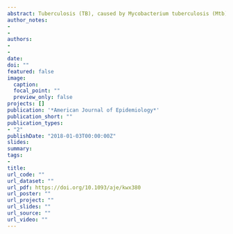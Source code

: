 ```yaml
---
abstract: Tuberculosis (TB), caused by Mycobacterium tuberculosis (Mtb), remains a major public health problem. Household contact studies identify children and adults along the spectrum from Mtb exposure to disease. In the Kawempe Community Health Study (conducted in Kampala, Uganda), 872 culture-confirmed pulmonary TB cases and their 2,585 contacts were enrolled during 2002–2012 and followed for up to 2 years each. Risk factors identified by time-to-event analysis for secondary TB differed among children, women, and men. Younger age (P = 0.0061), human immunodeficiency virus (HIV) (P = 0.0002), thinness (P = 0.01), absent bacille Calmette-Guérin vaccination (P = 0.002), and epidemiologic risk score (P < 0.0001) were risks for children. For women, risks were HIV (P < 0.0001), thinness (World Health Organization criteria; P < 0.0001), and epidemiologic risk score (P = 0.003). For men, HIV (P = 0.0007) and low body mass index (P = 0.008) resulted in faster progression to TB. Tuberculin skin testing (TST) identified contacts with Mtb infection and those with persistently negative TST. Risks for faster time to Mtb infection were identified, and included age (P = 0.0007), baseline TST induration (P < 0.0001), and epidemiologic risk score (P < 0.0001) only in children. Those with persistently negative TST comprised 10% of contacts but had no unique epidemiologic characteristics among adults. The burden of Mtb infection and disease is high in TB households, and risk factors for progression from exposure to infection and disease differ among children, women, and men.
author_notes:
- 
- 
authors:
- 
- 
date: 
doi: ""
featured: false
image:
  caption: 
  focal_point: ""
  preview_only: false
projects: []
publication: '*American Journal of Epidemiology*'
publication_short: ""
publication_types:
- "2"
publishDate: "2018-01-03T00:00:00Z"
slides: 
summary: 
tags:
- 
title: 
url_code: ""
url_dataset: ""
url_pdf: https://doi.org/10.1093/aje/kwx380
url_poster: ""
url_project: ""
url_slides: ""
url_source: ""
url_video: ""
---
```







